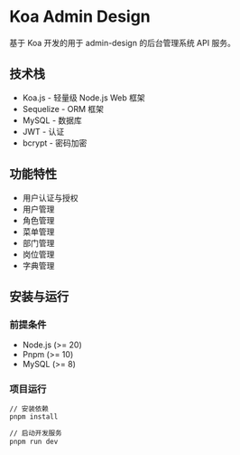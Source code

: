 # Koa Admin Design

基于 Koa 开发的用于 admin-design 的后台管理系统 API 服务。

## 技术栈

- Koa.js - 轻量级 Node.js Web 框架
- Sequelize - ORM 框架
- MySQL - 数据库
- JWT - 认证
- bcrypt - 密码加密

## 功能特性

- 用户认证与授权
- 用户管理
- 角色管理
- 菜单管理
- 部门管理
- 岗位管理
- 字典管理

## 安装与运行

### 前提条件

- Node.js (>= 20)
- Pnpm (>= 10)
- MySQL (>= 8)

### 项目运行

```bash
// 安装依赖
pnpm install

// 启动开发服务
pnpm run dev